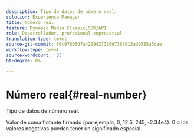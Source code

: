 ```yaml
---
description: Tipo de datos de número real.
solution: Experience Manager
title: Número real
feature: Dynamic Media Classic,SDK/API
role: Desarrollador, profesional empresarial
translation-type: tm+mt
source-git-commit: f6c97606d7a4209427316d7367013ad9585a5cae
workflow-type: tm+mt
source-wordcount: '33'
ht-degree: 0%

---
```



# Número real{#real-number}

Tipo de datos de número real.

Valor de coma flotante firmado (por ejemplo, 0, 12.5, 245, -2.34e4). 0 o los valores negativos pueden tener un significado especial.